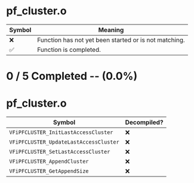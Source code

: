 # pf_cluster.o
| Symbol | Meaning 
| ------------- | ------------- 
| :x: | Function has not yet been started or is not matching. 
| :white_check_mark: | Function is completed. 


# 0 / 5 Completed -- (0.0%)
# pf_cluster.o
| Symbol | Decompiled? |
| ------------- | ------------- |
| `VFiPFCLUSTER_InitLastAccessCluster` | :x: |
| `VFiPFCLUSTER_UpdateLastAccessCluster` | :x: |
| `VFiPFCLUSTER_SetLastAccessCluster` | :x: |
| `VFiPFCLUSTER_AppendCluster` | :x: |
| `VFiPFCLUSTER_GetAppendSize` | :x: |
